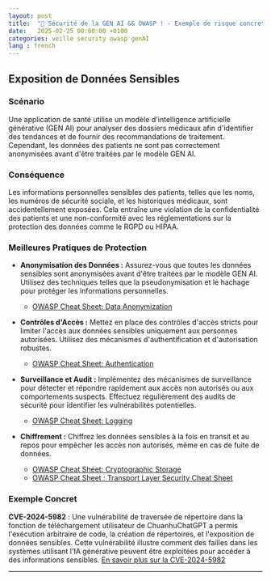 ```yaml
---
layout: post
title:  "🚀 Sécurité de la GEN AI && OWASP ! - Exemple de risque concret et de ses conséquences - 1/5"
date:   2025-02-25 00:00:00 +0100
categories: veille security owasp genAI 
lang : french
---
```


## Exposition de Données Sensibles

### Scénario

Une application de santé utilise un modèle d'intelligence artificielle générative (GEN AI) pour analyser des dossiers médicaux afin d'identifier des tendances et de fournir des recommandations de traitement. Cependant, les données des patients ne sont pas correctement anonymisées avant d'être traitées par le modèle GEN AI.

### Conséquence

Les informations personnelles sensibles des patients, telles que les noms, les numéros de sécurité sociale, et les historiques médicaux, sont accidentellement exposées. Cela entraîne une violation de la confidentialité des patients et une non-conformité avec les réglementations sur la protection des données comme le RGPD ou HIPAA.

### Meilleures Pratiques de Protection

- **Anonymisation des Données :** Assurez-vous que toutes les données sensibles sont anonymisées avant d'être traitées par le modèle GEN AI. Utilisez des techniques telles que la pseudonymisation et le hachage pour protéger les informations personnelles.
  - [OWASP Cheat Sheet: Data Anonymization](https://cheatsheetseries.owasp.org/cheatsheets/Data_Anonymization_Cheat_Sheet.html)

- **Contrôles d'Accès :** Mettez en place des contrôles d'accès stricts pour limiter l'accès aux données sensibles uniquement aux personnes autorisées. Utilisez des mécanismes d'authentification et d'autorisation robustes.
  - [OWASP Cheat Sheet: Authentication](https://cheatsheetseries.owasp.org/cheatsheets/Authentication_Cheat_Sheet.html)

- **Surveillance et Audit :** Implémentez des mécanismes de surveillance pour détecter et répondre rapidement aux accès non autorisés ou aux comportements suspects. Effectuez régulièrement des audits de sécurité pour identifier les vulnérabilités potentielles.
  - [OWASP Cheat Sheet: Logging](https://cheatsheetseries.owasp.org/cheatsheets/Logging_Cheat_Sheet.html)

- **Chiffrement :** Chiffrez les données sensibles à la fois en transit et au repos pour empêcher les accès non autorisés, même en cas de fuite de données.
  - [OWASP Cheat Sheet: Cryptographic Storage](https://cheatsheetseries.owasp.org/cheatsheets/Cryptographic_Storage_Cheat_Sheet.html)
  - [OWASP Cheat Sheet : Transport Layer Security Cheat Sheet](https://cheatsheetseries.owasp.org/cheatsheets/Transport_Layer_Security_Cheat_Sheet.html)

### Exemple Concret

**CVE-2024-5982** : Une vulnérabilité de traversée de répertoire dans la fonction de téléchargement utilisateur de ChuanhuChatGPT a permis l'exécution arbitraire de code, la création de répertoires, et l'exposition de données sensibles. Cette vulnérabilité illustre comment des failles dans les systèmes utilisant l'IA générative peuvent être exploitées pour accéder à des informations sensibles. [En savoir plus sur la CVE-2024-5982](https://thehackernews.com/2024/10/researchers-uncover-vulnerabilities-in.html)

---